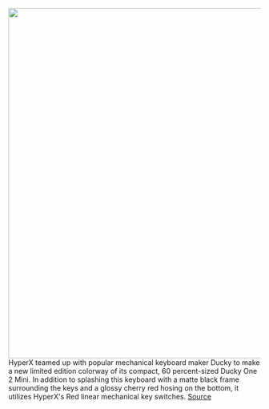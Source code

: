 <img src='https://cdn.vox-cdn.com/thumbor/f9AH3q3dMVVdRiv_HfF8uNiDVTk=/0x0:2040x1530/1200x800/filters:focal(857x602:1183x928)/cdn.vox-cdn.com/uploads/chorus_image/image/66757855/cfaulkner_200505_4009_0011.0.jpg' width='700px' /><br/>
HyperX teamed up with popular mechanical keyboard maker Ducky to make a new limited edition colorway of its compact, 60 percent-sized Ducky One 2 Mini. In addition to splashing this keyboard with a matte black frame surrounding the keys and a glossy cherry red hosing on the bottom, it utilizes HyperX's Red linear mechanical key switches.
<a href='https://www.theverge.com/2020/5/6/21248389/hyperx-ducky-one-2-mini-limited-edition-colloboration-pricing-release-date'> Source <a/>